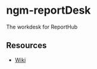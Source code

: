 # ngm-reportDesk
The workdesk for ReportHub

## Resources
* [Wiki](https://github.com/pfitzpaddy/ngm-reportDesk/wiki)

